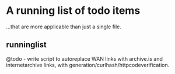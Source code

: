 # A running list of todo items
...that are more applicable than just a single file.

## runninglist
@todo - write script to autoreplace WAN links with archive.is and internetarchive links, with generation/curlhash/httpcodeverification.
